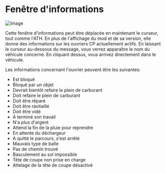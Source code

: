 # Fenêtre d'informations

![Image](images/infopanel_0_0_480_130.png)


Cette fenêtre d'informations peut être déplacée en maintenant le curseur, tout comme l'ATH.
En plus de l'affichage du mod et de sa version, elle donne des informations sur les ouvriers CP actuellement actifs.
En laissant le curseur au-dessous du message, vous verrez apparaître le nom du véhicule concerné.
En cliquant dessus, vous arrivez directement dans le véhicule.



Les informations concernant l'ouvrier peuvent être les suivantes:
- Est bloqué
- Bloqué par un objet
- Devrait bientôt refaire le plein de carburant
- Doit refaire le plein de carburant
- Doit être réparé
- Doit être ravitaillé
- Doit être vidé
- A terminé son travail
- N'a plus d'argent
- Attend la fin de la pluie pour reprendre
- En attente du déchargeur 
- A quitté le parcours, s'est arrêté 
- Mauvais type de balle 
- Pas de chemin trouvé 
- Basculement au sol impossible 
- Tête de coupe non prise en charge 
- Attelage de la tête de coupe désactivé


